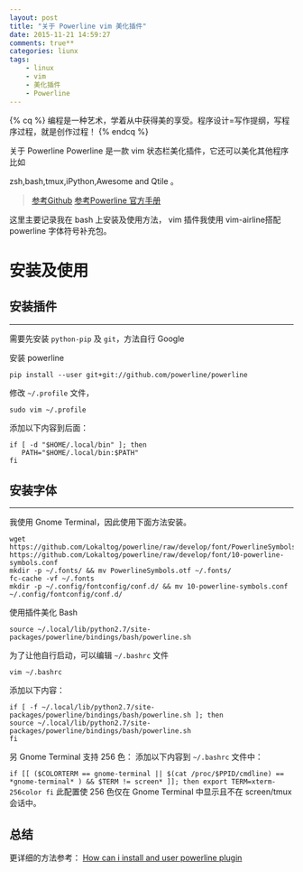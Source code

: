 ```yaml
---
layout: post
title: "关于 Powerline vim 美化插件"
date: 2015-11-21 14:59:27
comments: true**
categories: liunx
tags: 
	- linux 
	- vim
	- 美化插件
	- Powerline
---
```



{% cq %} 编程是一种艺术，学着从中获得美的享受。程序设计=写作提纲，写程序过程，就是创作过程！ {% endcq %}

关于 Powerline
Powerline 是一款 vim 状态栏美化插件，它还可以美化其他程序比如 


zsh,bash,tmux,iPython,Awesome and Qtile 。

<!-- more -->

> [参考Github](https://github.com/powerline/powerline)
> [参考Powerline 官方手册](https://powerline.readthedocs.org/en/latest/)

这里主要记录我在 bash 上安装及使用方法， vim 插件我使用 vim-airline搭配 powerline 字体符号补充包。
# 安装及使用 #
## 安装插件 ##

----------

需要先安装 `python-pip` 及 `git`，方法自行 Google

安装 powerline

    pip install --user git+git://github.com/powerline/powerline

修改 `~/.profile` 文件，

    sudo vim ~/.profile

添加以下内容到后面：

	if [ -d "$HOME/.local/bin" ]; then
 	   PATH="$HOME/.local/bin:$PATH"
	fi

## 安装字体 ##

----------

我使用 Gnome Terminal，因此使用下面方法安装。

	wget https://github.com/Lokaltog/powerline/raw/develop/font/PowerlineSymbols.otf https://github.com/Lokaltog/powerline/raw/develop/font/10-powerline-symbols.conf
	mkdir -p ~/.fonts/ && mv PowerlineSymbols.otf ~/.fonts/
	fc-cache -vf ~/.fonts
	mkdir -p ~/.config/fontconfig/conf.d/ && mv 10-powerline-symbols.conf ~/.config/fontconfig/conf.d/
使用插件美化 Bash


    source ~/.local/lib/python2.7/site-packages/powerline/bindings/bash/powerline.sh

为了让他自行启动，可以编辑 `~/.bashrc` 文件

    vim ~/.bashrc

添加以下内容：

	if [ -f ~/.local/lib/python2.7/site-packages/powerline/bindings/bash/powerline.sh ]; then
    source ~/.local/lib/python2.7/site-packages/powerline/bindings/bash/powerline.sh
	fi
另 Gnome Terminal 支持 256 色：
添加以下内容到 `~/.bashrc` 文件中：

`if [[ ($COLORTERM == gnome-terminal || $(cat /proc/$PPID/cmdline) == *gnome-terminal* )
   && $TERM != screen* ]]; then
   export TERM=xterm-256color
fi`
此配置使 256 色仅在 Gnome Terminal 中显示且不在 screen/tmux 会话中。

## 总结 ##

更详细的方法参考： [How can i install and user powerline plugin](http://askubuntu.com/questions/283908/how-can-i-install-and-use-powerline-plugin)
